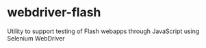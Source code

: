 # webdriver-flash
Utility to support testing of Flash webapps through JavaScript using Selenium WebDriver 
